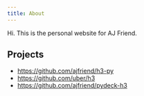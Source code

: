 ```yaml
---
title: About
---
```


Hi. This is the personal website for AJ Friend.

## Projects

- https://github.com/ajfriend/h3-py
- https://github.com/uber/h3
- https://github.com/ajfriend/pydeck-h3
